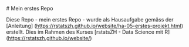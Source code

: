 # Mein erstes Repo

Diese Repo - mein erstes Repo - wurde als Hausaufgabe gemäss der [Anleitung] (https://rstatszh.github.io/website/ha-05-erstes-projekt.html) erstellt.
Dies im Rahmen des Kurses [rstatsZH - Data Science mit R] (https://rstatszh.github.io/website/)